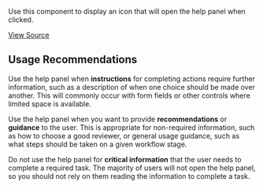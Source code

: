 
Use this component to display an icon that will open the help panel when clicked.

[View Source](https://github.com/pkp/ui-library/)

## Usage Recommendations

Use the help panel when **instructions** for completing actions require further information, such as a description of when one choice should be made over another. This will commonly occur with form fields or other controls where limited space is available.

Use the help panel when you want to provide **recommendations** or **guidance** to the user. This is appropriate for non-required information, such as how to choose a good reviewer, or general usage guidance, such as what steps should be taken on a given workflow stage.

Do _not_ use the help panel for **critical information** that the user needs to complete a required task. The majority of users will not open the help panel, so you should not rely on them reading the information to complete a task.
